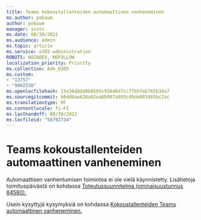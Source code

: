```yaml
---
title: Teams kokoustallenteiden automaattinen vanheneminen
ms.author: pebaum
author: pebaum
manager: scotv
ms.date: 08/30/2021
ms.audience: Admin
ms.topic: article
ms.service: o365-administration
ROBOTS: NOINDEX, NOFOLLOW
localization_priority: Priority
ms.collection: Adm_O365
ms.custom:
- "13757"
- "9002530"
ms.openlocfilehash: 21e36d8dd0b8593c93848d7cc77b5feb765b34a7
ms.sourcegitcommit: b6dd6ae628a02ea6b997a993c49de083465bc2ac
ms.translationtype: MT
ms.contentlocale: fi-FI
ms.lasthandoff: 08/30/2021
ms.locfileid: "58792734"
---
```

# <a name="teams-meeting-recordings-auto-expiration"></a>Teams kokoustallenteiden automaattinen vanheneminen

Automaattisen vanhentumisen toimintoa ei ole vielä käynnistetty. Lisätietoja toimituspäivästä on kohdassa [Toteutussuunnitelma (ominaisuustunnus 84580).](https://www.microsoft.com/microsoft-365/roadmap?searchterms=82057&filters=&searchterms=84580)

Usein kysyttyjä kysymyksiä on kohdassa [Kokoustallenteiden Teams automaattinen vanheneminen.](https://docs.microsoft.com/microsoftteams/cloud-recording#auto-expiration)
